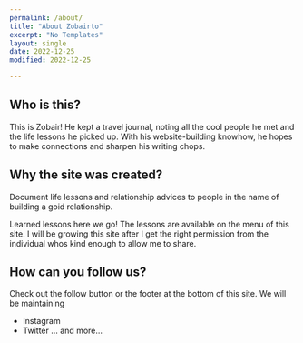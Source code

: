 ```yaml
---
permalink: /about/
title: "About Zobairto"
excerpt: "No Templates"
layout: single
date: 2022-12-25
modified: 2022-12-25

---
```

## Who is this?

This is Zobair! He kept a travel journal, noting all the cool people he met and the life lessons he picked up. With his website-building knowhow, he hopes to make connections and sharpen his writing chops.

## Why the site was created?
Document life lessons and relationship advices to people in the name of building a goid relationship.

Learned lessons here we go! The lessons are available on the menu of this site. I will be growing this site after I get the right permission from the individual whos kind enough to allow me to share.


## How can you follow us?
Check out the follow button or the footer at the bottom of this site. We will be maintaining
* Instagram
* Twitter
... and more... 